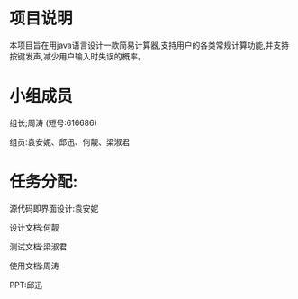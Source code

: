 # 项目说明

本项目旨在用java语言设计一款简易计算器,支持用户的各类常规计算功能,并支持按键发声,减少用户输入时失误的概率。

# 小组成员

组长;周涛 (短号:616686)

组员:袁安妮、邱迅、何靓、梁淑君



# 任务分配:

源代码即界面设计:袁安妮

设计文档:何靓

测试文档:梁淑君

使用文档:周涛

PPT:邱迅
